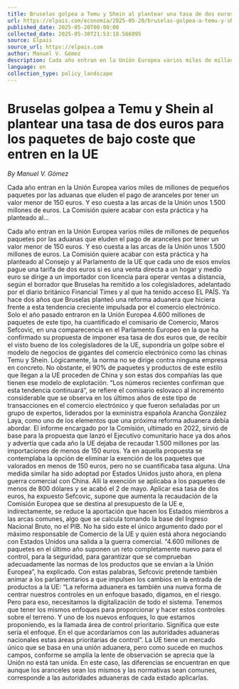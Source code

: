 ```yaml
---
title: Bruselas golpea a Temu y Shein al plantear una tasa de dos euros para los paquetes de bajo coste que entren en la UE
url: https://elpais.com/economia/2025-05-20/bruselas-golpea-a-temu-y-shein-al-plantear-una-tasa-de-dos-euros-para-los-paquetes-de-bajo-coste-que-entren-en-la-ue.html
published_date: 2025-05-20T00:00:00
collected_date: 2025-05-30T21:53:18.566095
source: Elpais
source_url: https://elpais.com
author: Manuel V. Gómez
description: Cada año entran en la Unión Europea varios miles de millones de pequeños paquetes por las aduanas que eluden el pago de aranceles por tener un valor menor de 150 euros. Y eso cuesta a las arcas de la Unión unos 1.500 millones de euros. La Comisión quiere acabar con esta práctica y ha planteado al...
language: en
collection_type: policy_landscape
---
```


# Bruselas golpea a Temu y Shein al plantear una tasa de dos euros para los paquetes de bajo coste que entren en la UE

*By Manuel V. Gómez*

Cada año entran en la Unión Europea varios miles de millones de pequeños paquetes por las aduanas que eluden el pago de aranceles por tener un valor menor de 150 euros. Y eso cuesta a las arcas de la Unión unos 1.500 millones de euros. La Comisión quiere acabar con esta práctica y ha planteado al...

Cada año entran en la Unión Europea varios miles de millones de pequeños paquetes por las aduanas que eluden el pago de aranceles por tener un valor menor de 150 euros. Y eso cuesta a las arcas de la Unión unos 1.500 millones de euros. La Comisión quiere acabar con esta práctica y ha planteado al Consejo y al Parlamento de la UE que cada uno de esos envíos pague una tarifa de dos euros si es una venta directa a un hogar y medio euro se dirige a un importador con licencia para operar ventas a distancia, según el borrador que Bruselas ha remitido a los colegisladores, adelantado por el diario británico Financial Times y al que ha tenido acceso EL PAÍS. Ya hace dos años que Bruselas planteó una reforma aduanera que hiciera frente a esta tendencia creciente impulsada por el comercio electrónico. Solo el año pasado entraron en la Unión Europea 4.600 millones de paquetes de este tipo, ha cuantificado el comisario de Comercio, Maros Sefcovic, en una comparecencia en el Parlamento Europeo en la que ha confirmado su propuesta de imponer esa tasa de dos euros que, de recibir el visto bueno de los colegisladores de la UE, supondría un golpe sobre el modelo de negocios de gigantes del comercio electrónico como las chinas Temu y Shein. Lógicamente, la norma no se dirige contra ninguna empresa en concreto. No obstante, el 90% de paquetes y productos de este estilo que llegan a la UE proceden de China y son estas dos compañías las que tienen ese modelo de explotación. “Los números recientes confirman que esta tendencia continuará”, se refiere el comisario eslovaco al incremento considerable que se observa en los últimos años de este tipo de transacciones en el comercio electrónico y que fueron señaladas por un grupo de expertos, liderados por la exministra española Arancha González Laya, como uno de los elementos que una próxima reforma aduanera debía abordar. El informe encargado por la Comisión, ultimado en 2022, sirvió de base para la propuesta que lanzó el Ejecutivo comunitario hace ya dos años y advertía que cada año la UE dejaba de recaudar 1.500 millones por las importaciones de menos de 150 euros. Ya en aquella propuesta se contemplaba la opción de eliminar la exención de los paquetes que valorados en menos de 150 euros, pero no se cuantificaba tasa alguna. Una medida similar ha sido adoptad por Estados Unidos justo ahora, en plena guerra comercial con China. Allí la exención se aplicaba a los paquetes de menos de 800 dólares y se acabó el 2 de mayo. Aplicar esa tasa de dos euros, ha expuesto Sefcovic, supone que aumenta la recaudación de la Comisión Europea que se destina al presupuesto de la UE e, indirectamente, se reduce la aportación que hacen los Estados miembros a las arcas comunes, algo que se calcula tomando la base del Ingreso Nacional Bruto, no el PIB. No ha sido este el único argumento dado por el máximo responsable de Comercio de la UE y quien está ahora negociando con Estados Unidos una salida a la guerra comercial. “4.600 millones de paquetes en el último año suponen un reto completamente nuevo para el control, para la seguridad, para garantizar que se comprueban adecuadamente las normas de los productos que se envían a la Unión Europea”, ha explicado. Con estas palabras, Sefcovic pretende también animar a los parlamentarios a que impulsen los cambios en la entrada de productos a la UE: “La reforma aduanera es también una nueva forma de centrar nuestros controles en un enfoque basado, digamos, en el riesgo. Pero para eso, necesitamos la digitalización de todo el sistema. Tenemos que tener los mismos enfoques para proporcionar y hacer estos controles sobre el terreno. Y uno de los nuevos enfoques, lo que estamos proponiendo, es la llamada área de control prioritario. Significa que este sería el enfoque. En el que acordaríamos con las autoridades aduaneras nacionales estas áreas prioritarias de control”. La UE tiene un mercado único que se basa en una unión aduanera, pero como sucede en muchos campos, conforme se amplía la lente de observación se aprecia que la Unión no está tan unida. En este caso, las diferencias se encuentran en que aunque los aranceles sean los mismos y las normativas sean comunes, corresponde a las autoridades aduaneras de cada estado aplicarlas.